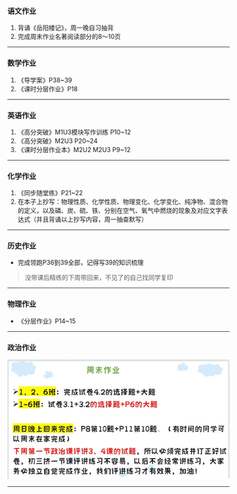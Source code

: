 ### 语文作业
1. 背诵《岳阳楼记》，周一晚自习抽背
2. 完成周末作业名著阅读部分的8～10页
---

### 数学作业
1. 《导学案》P38~39
2. 《课时分层作业》P18
---

### 英语作业
1. 《高分突破》M1U3模块写作训练 P10~12
2. 《高分突破》M2U3 P20~24
3. 《课时分层作业本》M2U2 M2U3 P9~12
---

### 化学作业
1. 《同步随堂练》P21~22
2. 在本子上抄写：物理性质、化学性质、物理变化、化学变化、纯净物、混合物的定义，以及磷、炭、硫、铁、分别在空气、氧气中燃烧的现象及对应文字表达式（并且背诵以上抄写内容，周一抽查默写）
---

### 历史作业
- 完成领跑P36到39全部，记得写39的知识梳理
> 没带课后精练的下周带回来，不见了的自己找同学复印
---

### 物理作业
- 《分层作业》P14~15
---

### 政治作业
![hw](hw_G9S1/_images/2p.webp)

---

